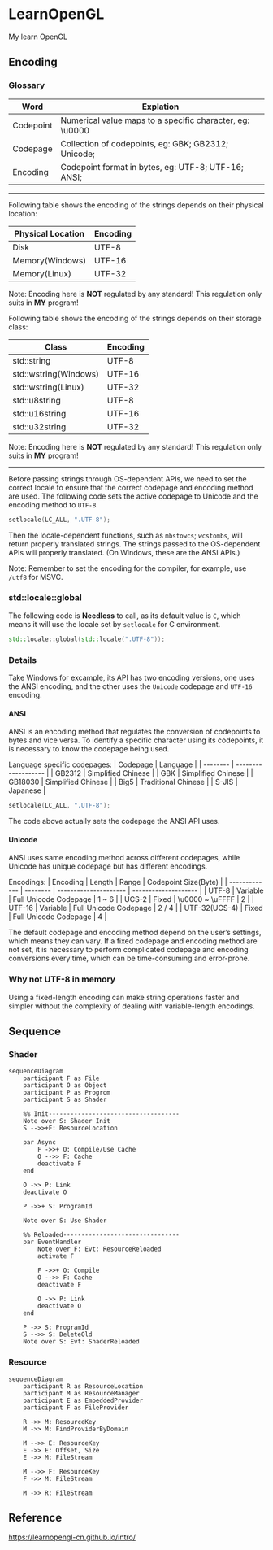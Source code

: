 # LearnOpenGL

My learn OpenGL

## Encoding

### Glossary

| Word      | Explation                                                |
| --------- | -------------------------------------------------------- |
| Codepoint | Numerical value maps to a specific character, eg: \u0000 |
| Codepage  | Collection of codepoints, eg: GBK; GB2312; Unicode;      |
| Encoding  | Codepoint format in bytes, eg: UTF-8; UTF-16; ANSI;      |
---

Following table shows the encoding of the strings depends on their physical location:

| Physical Location | Encoding |
| ----------------- | -------- |
| Disk              | UTF-8    |
| Memory(Windows)   | UTF-16   |
| Memory(Linux)     | UTF-32   |

Note: Encoding here is **NOT** regulated by any standard! This regulation only suits in **MY** program!

Following table shows the encoding of the strings depends on their storage class:

| Class                 | Encoding |
| --------------------- | -------- |
| std::string           | UTF-8    |
| std::wstring(Windows) | UTF-16   |
| std::wstring(Linux)   | UTF-32   |
| std::u8string         | UTF-8    |
| std::u16string        | UTF-16   |
| std::u32string        | UTF-32   |

Note: Encoding here is **NOT** regulated by any standard! This regulation only suits in **MY** program!

---

Before passing strings through OS-dependent APIs, we need to set the correct locale to ensure that the correct codepage and encoding method are used. The following code sets the active codepage to Unicode and the encoding method to `UTF-8`.

```c++
setlocale(LC_ALL, ".UTF-8");
```

Then the locale-dependent functions, such as `mbstowcs`; `wcstombs`, will return properly translated strings. The strings passed to the OS-dependent APIs will properly translated. (On Windows, these are the ANSI APIs.)

Note: Remember to set the encoding for the compiler, for example, use `/utf8` for MSVC.

### std::locale::global

The following code is **Needless** to call, as its default value is `C`, which means it will use the locale set by `setlocale` for C environment.

```c++
std::locale::global(std::locale(".UTF-8"));
```

### Details

Take Windows for excample, its API has two encoding versions, one uses the ANSI encoding, and the other uses the `Unicode` codepage and `UTF-16` encoding.

#### ANSI

ANSI is an encoding method that regulates the conversion of codepoints to bytes and vice versa. To identify a specific character using its codepoints, it is necessary to know the codepage being used.

Language specific codepages:
| Codepage | Language            |
| -------- | ------------------- |
| GB2312   | Simplified Chinese  |
| GBK      | Simplified Chinese  |
| GB18030  | Simplified Chinese  |
| Big5     | Traditional Chinese |
| S-JIS    | Japanese            |

```c++
setlocale(LC_ALL, ".UTF-8");
```

The code above actually sets the codepage the ANSI API uses.

#### Unicode

ANSI uses same encoding method across different codepages, while Unicode has unique codepage but has different encodings.

Encodings:
| Encoding      | Length   | Range                 | Codepoint Size(Byte) |
| ------------- | -------- | --------------------- | -------------------- |
| UTF-8         | Variable | Full Unicode Codepage | 1 ~ 6                |
| UCS-2         | Fixed    | \u0000 ~ \uFFFF       | 2                    |
| UTF-16        | Variable | Full Unicode Codepage | 2 / 4                |
| UTF-32(UCS-4) | Fixed    | Full Unicode Codepage | 4                    |

The default codepage and encoding method depend on the user’s settings, which means they can vary. If a fixed codepage and encoding method are not set, it is necessary to perform complicated codepage and encoding conversions every time, which can be time-consuming and error-prone.

### Why not UTF-8 in memory

Using a fixed-length encoding can make string operations faster and simpler without the complexity of dealing with variable-length encodings.

## Sequence

### Shader

```mermaid
sequenceDiagram
    participant F as File
    participant O as Object
    participant P as Progrom
    participant S as Shader

    %% Init------------------------------------
    Note over S: Shader Init
    S -->>+F: ResourceLocation

    par Async
        F ->>+ O: Compile/Use Cache
        O -->> F: Cache
        deactivate F
    end

    O ->> P: Link
    deactivate O

    P ->>+ S: ProgramId

    Note over S: Use Shader

    %% Reloaded--------------------------------
    par EventHandler
        Note over F: Evt: ResourceReloaded
        activate F

        F ->>+ O: Compile
        O -->> F: Cache
        deactivate F

        O ->> P: Link
        deactivate O
    end

    P ->> S: ProgramId
    S -->> S: DeleteOld
    Note over S: Evt: ShaderReloaded
```

### Resource

```mermaid
sequenceDiagram
    participant R as ResourceLocation
    participant M as ResourceManager
    participant E as EmbeddedProvider
    participant F as FileProvider

    R ->> M: ResourceKey
    M ->> M: FindProviderByDomain

    M -->> E: ResourceKey
    E ->> E: Offset, Size
    E ->> M: FileStream

    M -->> F: ResourceKey
    F ->> M: FileStream

    M ->> R: FileStream
```

## Reference

<https://learnopengl-cn.github.io/intro/>
